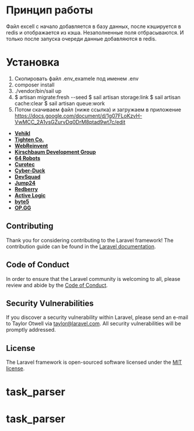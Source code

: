 # Принцип работы
Файл excell с начало добавляется в базу данных, после кэшируется в redis и отображается из кэша.
Незаполненные поля отбрасываются.
И только после запуска очереди данные добавляются в redis.

# Установка
 1) Скопировать файл .env_examele под именем .env
 2) composer install
 3) ./vendor/bin/sail up
 4) $ artisan migrate:fresh --seed
    $ sail artisan storage:link
    $ sail artisan cache:clear
    $ sail artisan queue:work
 5) Потом скачиваем файл (ниже ссылка) и загружаем в приложение
    https://docs.google.com/document/d/1g07FLoKzvH-VwMCC_2A1vsGZurvDq0DrM8ptad9wt7c/edit



- **[Vehikl](https://vehikl.com/)**
- **[Tighten Co.](https://tighten.co)**
- **[WebReinvent](https://webreinvent.com/)**
- **[Kirschbaum Development Group](https://kirschbaumdevelopment.com)**
- **[64 Robots](https://64robots.com)**
- **[Curotec](https://www.curotec.com/services/technologies/laravel/)**
- **[Cyber-Duck](https://cyber-duck.co.uk)**
- **[DevSquad](https://devsquad.com/hire-laravel-developers)**
- **[Jump24](https://jump24.co.uk)**
- **[Redberry](https://redberry.international/laravel/)**
- **[Active Logic](https://activelogic.com)**
- **[byte5](https://byte5.de)**
- **[OP.GG](https://op.gg)**

## Contributing

Thank you for considering contributing to the Laravel framework! The contribution guide can be found in the [Laravel documentation](https://laravel.com/docs/contributions).

## Code of Conduct

In order to ensure that the Laravel community is welcoming to all, please review and abide by the [Code of Conduct](https://laravel.com/docs/contributions#code-of-conduct).

## Security Vulnerabilities

If you discover a security vulnerability within Laravel, please send an e-mail to Taylor Otwell via [taylor@laravel.com](mailto:taylor@laravel.com). All security vulnerabilities will be promptly addressed.

## License

The Laravel framework is open-sourced software licensed under the [MIT license](https://opensource.org/licenses/MIT).
# task_parser
# task_parser
